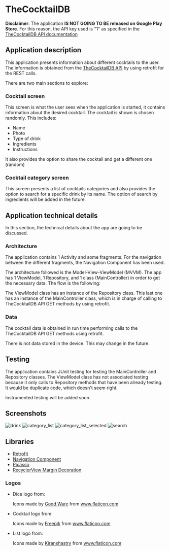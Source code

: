 # TheCocktailDB

**Disclaimer**: The application **IS NOT GOING TO BE released on Google Play Store**. For this reason, the API key used is "1" as specified in the [TheCocktailDB API documentation](https://www.thecocktaildb.com/api.php)

## Application description

This application presents information about different cocktails to the user. The information is obtained from the [TheCocktailDB API](https://www.thecocktaildb.com/api.php) by using retrofit for the REST calls.

There are two main sections to explore:

### Cocktail screen

This screen is what the user sees when the application is started, it contains information about the desired cocktail. The cocktail is shown is chosen randomly. This includes:

* Name
* Photo
* Type of drink
* Ingredients
* Instructions

It also provides the option to share the cocktail and get a different one (random)

### Cocktail category screen

This screen presents a list of cocktails categories and also provides the option to search for a specific drink by its name. The option of search by ingredients will be added in the future.

## Application technical details

In this section, the technical details about the app are going to be discussed.

### Architecture

The application contains 1 Activity and some fragments. For the navigation between the different fragments, the Navigation Component has been used.

The architecture followed is the Model-View-ViewModel (MVVM). The app has 1 ViewModel, 1 Repository, and 1 class (MainController) in order to get the necessary data. The flow is the following:

The ViewModel class has an instance of the Repository class. This last one has an instance of the MainController class, which is in charge of calling to TheCocktailDB API GET methods by using retrofit.

### Data

The cocktail data is obtained in run time performing calls to the TheCocktailDB API GET methods using retrofit.

There is not data stored in the device. This may change in the future.

## Testing

The application contains JUnit testing for testing the MainController and Repository classes. The ViewModel class has not associated testing because it only calls to Repository methods that have been already testing. It would be duplicate code, which doesn't seem right.

Instrumented testing will be added soon.

## Screenshots

![drink](doc/img/drink.png) ![category_list](doc/img/category_list.png)
![category_list_selected](doc/img/category_selected.png) ![search](doc/img/search.png)
## Libraries

* [Retrofit](https://github.com/square/retrofit)
* [Navigation Component](https://developer.android.com/guide/navigation/navigation-getting-started)
* [Picasso](https://github.com/square/picasso)
* [RecyclerView Margin Decoration](https://github.com/TheKhaeng/recycler-view-margin-decoration)

### Logos

* Dice logo from: <div>Icons made by <a href="https://www.flaticon.com/free-icon/dices_2927933?term=dice&page=1&position=14" title="Good Ware">Good Ware</a> from <a href="https://www.flaticon.com/" title="Flaticon">www.flaticon.com</a></div>

* Cocktail logo from: <div>Icons made by <a href="http://www.freepik.com/" title="Freepik">Freepik</a> from <a href="https://www.flaticon.com/" title="Flaticon">www.flaticon.com</a></div>

* List logo from: <div>Icons made by <a href="https://www.flaticon.com/authors/kiranshastry" title="Kiranshastry">Kiranshastry</a> from <a href="https://www.flaticon.com/" title="Flaticon">www.flaticon.com</a></div>